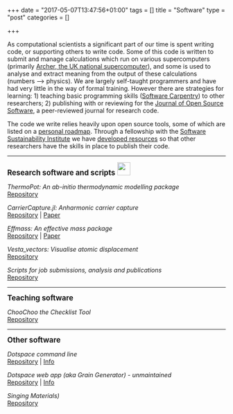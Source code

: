 +++
date = "2017-05-07T13:47:56+01:00"
tags = []
title = "Software"
type = "post"
categories = []

+++

As computational scientists a significant part of our time is spent writing code, or supporting others to write code. Some of this code is written to submit and manage calculations which run on various supercomputers (primarily [Archer, the UK national supercomputer](http://www.archer.ac.uk/)), and some is used to analyse and extract meaning from the output of these calculations (numbers --> physics). 
We are largely self-taught programmers and have had very little in the way of formal training. However there are strategies for learning: 1) teaching basic programming skills ([Software Carpentry](https://carpentries.org/)) to other researchers; 2) publishing with or reviewing for the [Journal of Open Source Software](https://joss.theoj.org/), a peer-reviewed journal for research code.

The code we write relies heavily upon open source tools, some of which are listed on a [personal roadmap](https://lucydot.github.io/blog/roadmap/).
Through a fellowship with the [Software Sustainability Institute](https://www.software.ac.uk) we have [developed resources](https://lucydot.github.io/teaching/) so that other researchers have the skills in place to publish their code.

-----

<big>
<b>Research software and scripts</b> </big>  <img src="./images/tora.gif" width="30" height="30">

<i> ThermoPot: An ab-initio thermodynamic modelling package</i></br>
[Repository](https://github.com/NU-CEM/thermopot)

<i> CarrierCapture.jl: Anharmonic carrier capture</i></br>
[Repository](https://github.com/WMD-group/CarrierCapture.jl) | [Paper](https://doi.org/10.21105/joss.02102)

<i> Effmass: An effective mass package </i></br>
[Repository](https://github.com/lucydot/effmass) | [Paper](https://doi.org/10.21105/joss.00797)

<i>Vesta_vectors: Visualise atomic displacement</i></br>
[Repository](https://github.com/lucydot/vesta_vectors)

<i> Scripts for job submissions, analysis and publications</i></br>
[Repository](https://github.com/lucydot/scripts)

------

<big>
<b>Teaching software </b> </big>

<i> ChooChoo the Checklist Tool</i></br>
[Repository](https://github.com/lucydot/choochoo) 

------

<big>
<b>Other software</b></big>

<i> Dotspace command line </i></br>
[Repository](https://github.com/lucydot/dotspace) | [Info](https://lucydot.github.io/dotspace/)

<i> Dotspace web app (aka Grain Generator) - unmaintained </i></br>
[Repository](https://github.com/lucydot/dotspace_heroku) | [Info](https://lucydot.github.io/dotspace/)

<i> Singing Materials) </i></br>
[Repository](https://github.com/NU-CEM/singing-materials)





